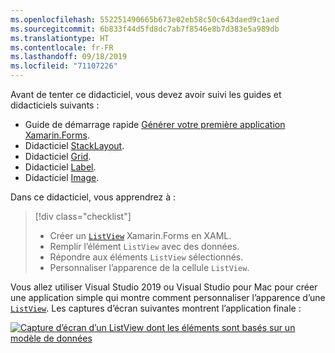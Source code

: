 ```yaml
---
ms.openlocfilehash: 552251490665b673e02eb58c50c643daed9c1aed
ms.sourcegitcommit: 6b833f44d5fd8dc7ab7f8546e8b7d383e5a989db
ms.translationtype: HT
ms.contentlocale: fr-FR
ms.lasthandoff: 09/18/2019
ms.locfileid: "71107226"
---
```

Avant de tenter ce didacticiel, vous devez avoir suivi les guides et didacticiels suivants :

- Guide de démarrage rapide [Générer votre première application Xamarin.Forms](~/get-started/first-app/index.md).
- Didacticiel [StackLayout](~/get-started/tutorials/stacklayout/index.yml).
- Didacticiel [Grid](~/get-started/tutorials/grid/index.yml).
- Didacticiel [Label](~/get-started/tutorials/label/index.yml).
- Didacticiel [Image](~/get-started/tutorials/image/index.yml).

Dans ce didacticiel, vous apprendrez à :

> [!div class="checklist"]
>
> - Créer un [`ListView`](xref:Xamarin.Forms.ListView) Xamarin.Forms en XAML.
> - Remplir l’élément `ListView` avec des données.
> - Répondre aux éléments `ListView` sélectionnés.
> - Personnaliser l’apparence de la cellule `ListView`.

Vous allez utiliser Visual Studio 2019 ou Visual Studio pour Mac pour créer une application simple qui montre comment personnaliser l’apparence d’une [`ListView`](xref:Xamarin.Forms.ListView). Les captures d’écran suivantes montrent l’application finale :

[![Capture d’écran d’un ListView dont les éléments sont basés sur un modèle de données](../images/customize-cell-appearance-reduced.png "ListView affichant des données basées sur un modèle")](../images/customize-cell-appearance-large.png#lightbox "ListView affichant des données basées sur un modèle")
